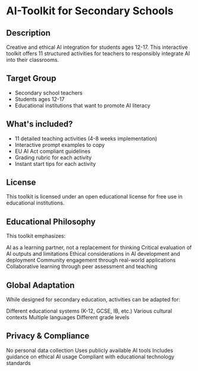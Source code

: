 # AI-Toolkit for Secondary Schools

## Description
Creative and ethical AI integration for students ages 12-17. This interactive toolkit offers 11 structured activities for teachers to responsibly integrate AI into their classrooms.

## Target Group
- Secondary school teachers
- Students ages 12-17
- Educational institutions that want to promote AI literacy

## What's included?
- 11 detailed teaching activities (4-8 weeks implementation)
- Interactive prompt examples to copy
- EU AI Act compliant guidelines
- Grading rubric for each activity
- Instant start tips for each activity

## License
This toolkit is licensed under an open educational license for free use in educational institutions.

## Educational Philosophy
This toolkit emphasizes:

AI as a learning partner, not a replacement for thinking
Critical evaluation of AI outputs and limitations
Ethical considerations in AI development and deployment
Community engagement through real-world applications
Collaborative learning through peer assessment and teaching

## Global Adaptation
While designed for secondary education, activities can be adapted for:

Different educational systems (K-12, GCSE, IB, etc.)
Various cultural contexts
Multiple languages
Different grade levels

## Privacy & Compliance

No personal data collection
Uses publicly available AI tools
Includes guidance on ethical AI usage
Compliant with educational technology standards
